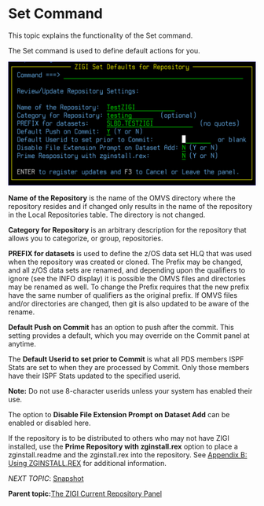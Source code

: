 # Set Command

This topic explains the functionality of the Set command.

The Set command is used to define default actions for you.

![](media/g_set.png)

**Name of the Repository** is the name of the OMVS directory where the repository resides and if changed only results in the name of the repository in the Local Repositories table. The directory is not changed.

**Category for Repository** is an arbitrary description for the repository that allows you to categorize, or group, repositories.

**PREFIX for datasets** is used to define the z/OS data set HLQ that was used when the repository was created or cloned. The Prefix may be changed, and all z/OS data sets are renamed, and depending upon the qualifiers to ignore \(see the INFO display\) it is possible the OMVS files and directories may be renamed as well. To change the Prefix requires that the new prefix have the same number of qualifiers as the original prefix. If OMVS files and/or directories are changed, then git is also updated to be aware of the rename.

**Default Push on Commit** has an option to push after the commit. This setting provides a default, which you may override on the Commit panel at anytime.

The **Default Userid to set prior to Commit** is what all PDS members ISPF Stats are set to when they are processed by Commit. Only those members have their ISPF Stats updated to the specified userid.

**Note:** Do not use 8-character userids unless your system has enabled their use.

The option to **Disable File Extension Prompt on Dataset Add** can be enabled or disabled here.

If the repository is to be distributed to others who may not have ZIGI installed, use the **Prime Repository with zginstall.rex** option to place a zginstall.readme and the zginstall.rex into the repository. See [Appendix B: Using ZGINSTALL.REX](r_appendix_b_using_zginstall_rex.md) for additional information.

*NEXT TOPIC*: [Snapshot](r_snapshot.md)

**Parent topic:**[The ZIGI Current Repository Panel](c_the_zigi_current_repository_panel.md)

